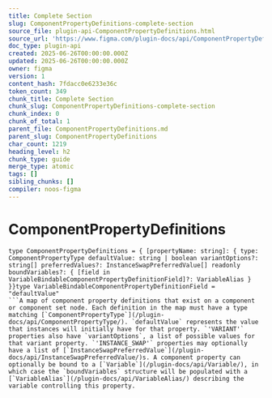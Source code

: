 ```yaml
---
title: Complete Section
slug: ComponentPropertyDefinitions-complete-section
source_file: plugin-api-ComponentPropertyDefinitions.html
source_url: 'https://www.figma.com/plugin-docs/api/ComponentPropertyDefinitions/'
doc_type: plugin-api
created: 2025-06-26T00:00:00.000Z
updated: 2025-06-26T00:00:00.000Z
owner: figma
version: 1
content_hash: 7fdacc0e6233e36c
token_count: 349
chunk_title: Complete Section
chunk_slug: ComponentPropertyDefinitions-complete-section
chunk_index: 0
chunk_of_total: 1
parent_file: ComponentPropertyDefinitions.md
parent_slug: ComponentPropertyDefinitions
char_count: 1219
heading_level: h2
chunk_type: guide
merge_type: atomic
tags: []
sibling_chunks: []
compiler: noos-figma
---
```


# ComponentPropertyDefinitions

```
type ComponentPropertyDefinitions = { [propertyName: string]: { type: ComponentPropertyType defaultValue: string | boolean variantOptions?: string[] preferredValues?: InstanceSwapPreferredValue[] readonly boundVariables?: { [field in VariableBindableComponentPropertyDefinitionField]?: VariableAlias } }}type VariableBindableComponentPropertyDefinitionField = "defaultValue"
```A map of component property definitions that exist on a component or component set node. Each definition in the map must have a type matching [`ComponentPropertyType`](/plugin-docs/api/ComponentPropertyType/). `defaultValue` represents the value that instances will initially have for that property. `'VARIANT'` properties also have `variantOptions`, a list of possible values for that variant property. `'INSTANCE_SWAP'` properties may optionally have a list of [`InstanceSwapPreferredValue`](/plugin-docs/api/InstanceSwapPreferredValue/)s. A component property can optionally be bound to a [`Variable`](/plugin-docs/api/Variable/), in which case the `boundVariables` structure will be populated with a [`VariableAlias`](/plugin-docs/api/VariableAlias/) describing the variable controlling this property.
